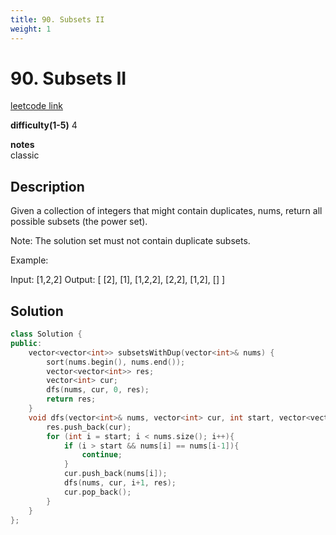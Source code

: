 ```yaml
---
title: 90. Subsets II
weight: 1
---
```

# 90. Subsets II
[leetcode link](https://leetcode.com/problems/subsets-ii/)

**difficulty(1-5)** 
4

**notes**   
classic

## Description
Given a collection of integers that might contain duplicates, nums, return all possible subsets (the power set).

Note: The solution set must not contain duplicate subsets.

Example:

Input: [1,2,2]
Output:
[
  [2],
  [1],
  [1,2,2],
  [2,2],
  [1,2],
  []
]

## Solution

```c++
class Solution {
public:
    vector<vector<int>> subsetsWithDup(vector<int>& nums) {
        sort(nums.begin(), nums.end());
        vector<vector<int>> res;
        vector<int> cur;
        dfs(nums, cur, 0, res);
        return res;
    }
    void dfs(vector<int>& nums, vector<int> cur, int start, vector<vector<int>>& res){
        res.push_back(cur);
        for (int i = start; i < nums.size(); i++){
            if (i > start && nums[i] == nums[i-1]){
                continue;
            }
            cur.push_back(nums[i]);
            dfs(nums, cur, i+1, res);
            cur.pop_back();
        }
    }
};
```

 